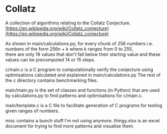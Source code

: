 # Collatz
A collection of algorithms relating to the Collatz Conjecture.
[https://en.wikipedia.org/wiki/Collatz_conjecture](https://en.wikipedia.org/wiki/Collatz_conjecture)

As shown in main/calculations.py, for every chunk of 256 numbers i.e. numbers of the form 256n + k where k ranges from 0 to 255, \
there are only 19 values that don't fall below their starting value and these values can be precomputed 14 or 15 steps.

c/main.c is a C program to computationally verify the conjecture using optimisations calculated and explained in main/calculations.py
The rest of the c directory contains benchmarking files.

main/main.py is the set of classes and functions (in Python) that are used by calculations.py to find patterns and optimisations for c/main.c.

main/template.c is a C file to facilitate generation of C programs for testing given ranges of numbers.


misc contains a bunch stuff I'm not using anymore. thingy.xlsx is an excel document for trying to find more patterns and visualise them.